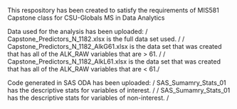 This respository has been created to satisfy the requirements of MIS581 Capstone class for CSU-Globals MS in Data Analytics

Data used for the analysis has been uploaded:
/ Capstone_Predictors_N_1182.xlsx is the full data set used. /
/ Capstone_Predictors_N_1182_AlkG61.xlsx is the data set that was created that has all of the ALK_RAW variables that are > 61. /
/ Capstone_Predictors_N_1182_AlkL61.xlsx is the data set that was created that has all of the ALK_RAW variables that are < 61./

Code generated in SAS ODA has been uploaded: 
/ SAS_Sumamry_Stats_01 has the descriptive stats for variables of interest. /
/ SAS_Sumamry_Stats_01 has the descriptive stats for variables of non-interest. /

